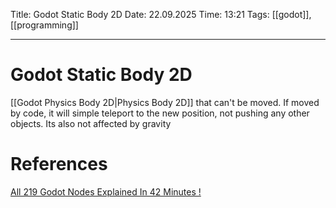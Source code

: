 Title: Godot Static Body 2D
Date: 22.09.2025
Time: 13:21
Tags: [[godot]], [[programming]]

---
# Godot Static Body 2D

[[Godot Physics Body 2D|Physics Body 2D]] that can't be moved. If moved by code, it will simple teleport to the new position, not pushing any other objects.
Its also not affected by gravity

# References
[All 219 Godot Nodes Explained In 42 Minutes !](https://www.youtube.com/watch?v=tO2gthp45MA&list=WL&index=1)